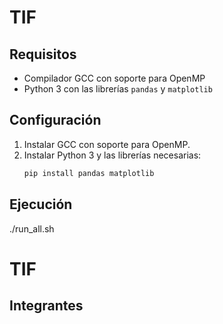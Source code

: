 # TIF

## Requisitos

- Compilador GCC con soporte para OpenMP
- Python 3 con las librerías `pandas` y `matplotlib`

## Configuración

1. Instalar GCC con soporte para OpenMP.
2. Instalar Python 3 y las librerías necesarias:
   ```sh
   pip install pandas matplotlib

## Ejecución
./run_all.sh

# TIF

## Integrantes